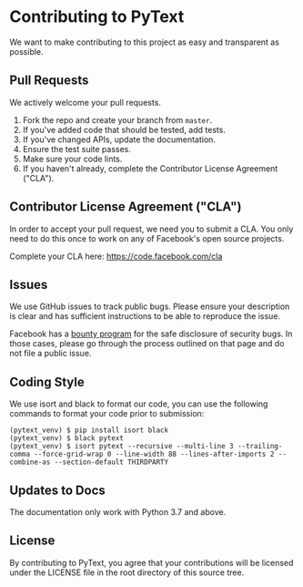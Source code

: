 # Contributing to PyText
We want to make contributing to this project as easy and transparent as
possible.

## Pull Requests
We actively welcome your pull requests.

1. Fork the repo and create your branch from `master`.
2. If you've added code that should be tested, add tests.
3. If you've changed APIs, update the documentation.
4. Ensure the test suite passes.
5. Make sure your code lints.
6. If you haven't already, complete the Contributor License Agreement ("CLA").

## Contributor License Agreement ("CLA")
In order to accept your pull request, we need you to submit a CLA. You only need
to do this once to work on any of Facebook's open source projects.

Complete your CLA here: <https://code.facebook.com/cla>

## Issues
We use GitHub issues to track public bugs. Please ensure your description is
clear and has sufficient instructions to be able to reproduce the issue.

Facebook has a [bounty program](https://www.facebook.com/whitehat/) for the safe
disclosure of security bugs. In those cases, please go through the process
outlined on that page and do not file a public issue.

## Coding Style  
We use isort and black to format our code, you can use the following commands to format your code prior to submission:

```
(pytext_venv) $ pip install isort black
(pytext_venv) $ black pytext 
(pytext_venv) $ isort pytext --recursive --multi-line 3 --trailing-comma --force-grid-wrap 0 --line-width 88 --lines-after-imports 2 --combine-as --section-default THIRDPARTY
```

## Updates to Docs
The documentation only work with Python 3.7 and above. 
 
## License
By contributing to PyText, you agree that your contributions will be licensed
under the LICENSE file in the root directory of this source tree.
